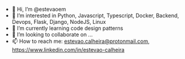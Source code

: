 - 👋 Hi, I’m @estevaoem
- 👀 I’m interested in Python, Javascript, Typescript, Docker, Backend, Devops, Flask, Django, NodeJS, Linux
- 🌱 I’m currently learning code design patterns
- 💞️ I’m looking to collaborate on ...
- 📫 How to reach me: estevao.calheira@protonmail.com, https://www.linkedin.com/in/estevao-calheira
